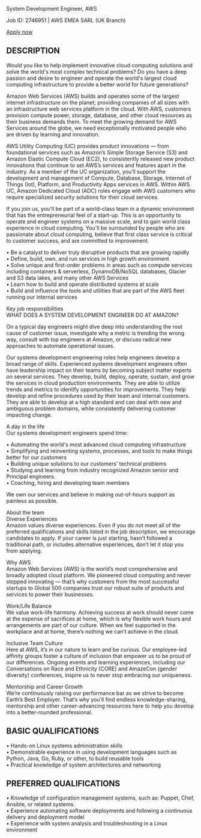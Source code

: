 System Development Engineer, AWS

Job ID: 2746951 | AWS EMEA SARL (UK Branch)

[Apply now](https://www.amazon.jobs/applicant/jobs/2746951/apply)

## DESCRIPTION

Would you like to help implement innovative cloud computing solutions and solve the world's most complex technical problems? Do you have a deep passion and desire to engineer and operate the world's largest cloud computing infrastructure to provide a better world for future generations?  
  
Amazon Web Services (AWS) builds and operates some of the largest internet infrastructure on the planet; providing companies of all sizes with an infrastructure web services platform in the cloud. With AWS, customers provision compute power, storage, database, and other cloud resources as their business demands them. To meet the growing demand for AWS Services around the globe, we need exceptionally motivated people who are driven by learning and innovation.  
  
AWS Utility Computing (UC) provides product innovations — from foundational services such as Amazon’s Simple Storage Service (S3) and Amazon Elastic Compute Cloud (EC2), to consistently released new product innovations that continue to set AWS’s services and features apart in the industry. As a member of the UC organization, you’ll support the development and management of Compute, Database, Storage, Internet of Things (Iot), Platform, and Productivity Apps services in AWS. Within AWS UC, Amazon Dedicated Cloud (ADC) roles engage with AWS customers who require specialized security solutions for their cloud services.  
  
If you join us, you'll be part of a world-class team in a dynamic environment that has the entrepreneurial feel of a start-up. This is an opportunity to operate and engineer systems on a massive scale, and to gain world class experience in cloud computing. You'll be surrounded by people who are passionate about cloud computing, believe that first class service is critical to customer success, and are committed to improvement.  
  
• Be a catalyst to deliver truly disruptive products that are growing rapidly  
• Define, build, own, and run services in high growth environment  
• Solve unique and first-order problems in areas such as compute services including containers & serverless, DynamoDB/NoSQL databases, Glacier and S3 data lakes, and many other AWS Services  
• Learn how to build and operate distributed systems at scale  
• Build and influence the tools and utilities that are part of the AWS fleet running our internal services  
  
Key job responsibilities  
WHAT DOES A SYSTEM DEVELOPMENT ENGINEER DO AT AMAZON?  
  
On a typical day engineers might dive deep into understanding the root cause of customer issue, investigate why a metric is trending the wrong way, consult with top engineers at Amazon, or discuss radical new approaches to automate operational issues.  
  
Our systems development engineering roles help engineers develop a broad range of skills. Experienced systems development engineers often have leadership impact on their teams by becoming subject matter experts on several services. They develop, build, deploy, operate, sustain, and grow the services in cloud production environments. They are able to utilize trends and metrics to identify opportunities for improvements. They help develop and refine procedures used by their team and internal customers. They are able to develop at a high standard and can deal with new and ambiguous problem domains, while consistently delivering customer impacting change.  
  
A day in the life  
Our systems development engineers spend time:  
  
• Automating the world's most advanced cloud computing infrastructure  
• Simplifying and reinventing systems, processes, and tools to make things better for our customers  
• Building unique solutions to our customers’ technical problems  
• Studying and learning from industry recognized Amazon senior and Principal engineers.  
• Coaching, hiring and developing team members  
  
We own our services and believe in making out-of-hours support as painless as possible.  
  
About the team  
Diverse Experiences  
Amazon values diverse experiences. Even if you do not meet all of the preferred qualifications and skills listed in the job description, we encourage candidates to apply. If your career is just starting, hasn’t followed a traditional path, or includes alternative experiences, don’t let it stop you from applying.  
  
Why AWS  
Amazon Web Services (AWS) is the world’s most comprehensive and broadly adopted cloud platform. We pioneered cloud computing and never stopped innovating — that’s why customers from the most successful startups to Global 500 companies trust our robust suite of products and services to power their businesses.  
  
Work/Life Balance  
We value work-life harmony. Achieving success at work should never come at the expense of sacrifices at home, which is why flexible work hours and arrangements are part of our culture. When we feel supported in the workplace and at home, there’s nothing we can’t achieve in the cloud.  
  
Inclusive Team Culture  
Here at AWS, it’s in our nature to learn and be curious. Our employee-led affinity groups foster a culture of inclusion that empower us to be proud of our differences. Ongoing events and learning experiences, including our Conversations on Race and Ethnicity (CORE) and AmazeCon (gender diversity) conferences, inspire us to never stop embracing our uniqueness.  
  
Mentorship and Career Growth  
We’re continuously raising our performance bar as we strive to become Earth’s Best Employer. That’s why you’ll find endless knowledge-sharing, mentorship and other career-advancing resources here to help you develop into a better-rounded professional.

## BASIC QUALIFICATIONS

• Hands-on Linux systems administration skills  
• Demonstrable experience in using development languages such as Python, Java, Go, Ruby, or other, to build reusable tools  
• Practical knowledge of system architectures and networking  

## PREFERRED QUALIFICATIONS

• Knowledge of configuration management systems, such as: Puppet, Chef, Ansible, or related systems.  
• Experience automating software deployments and following a continuous delivery and deployment model  
• Experience with system analysis and troubleshooting in a Linux environment